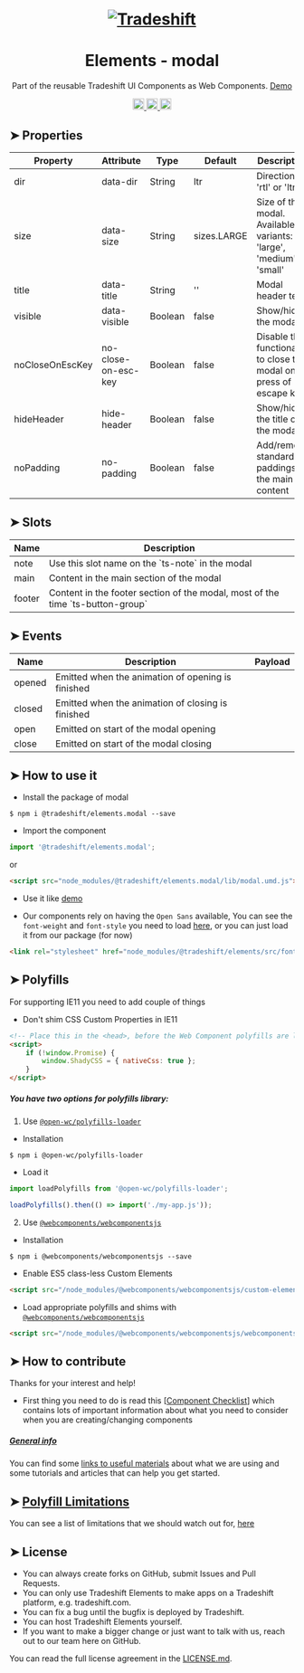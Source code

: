 <h1 align="center">
    <a href="https://tradeshift.com/">
      <img alt="Tradeshift" src="https://tradeshift.com/wp-content/themes/Tradeshift/img/brand/logo-black.png"/>
    </a>
</h1>

<h1 align="center">Elements - modal</h1>

<p align="center">
  Part of the reusable Tradeshift UI Components as Web Components.
    <a href="https://tradeshift.github.io/elements/?path=/story/ts-modal--default">
      Demo
    </a>
</p>

<p align="center">
    <a href="https://www.npmjs.com/package/@tradeshift/elements.modal">
      <img alt="NPM Version" src="https://badgen.net/npm/v/@tradeshift/elements.modal" height="20"/>
    </a>
    <a href="https://npmcharts.com/compare/@tradeshift/elements.modal?minimal=true">
		  <img alt="Downloads per month" src="https://badgen.net/npm/dm/@tradeshift/elements.modal" height="20"/>
		</a>
		<a href="https://www.npmjs.com/browse/depended/@tradeshift/elements.modal">
		  <img alt="Dependent packages" src="https://badgen.net/npm/dependents/@tradeshift/elements.modal" height="20"/>
		</a>
</p>

<style>
  table {
        width:100%;
  }
</style>

## ➤ Properties

| Property | Attribute | Type | Default | Description |
| --- | --- | --- | --- | --- |
| dir | data-dir | String | ltr | Direction 'rtl' or 'ltr' |
| size | data-size | String | sizes.LARGE | Size of the modal. Available variants: 'large', 'medium', 'small' |
| title | data-title | String | '' | Modal header text |
| visible | data-visible | Boolean | false | Show/hide the modal |
| noCloseOnEscKey | no-close-on-esc-key | Boolean | false | Disable the functionality to close the modal on press of escape key |
| hideHeader | hide-header | Boolean | false | Show/hide the title of the modal |
| noPadding | no-padding | Boolean | false | Add/remove standard paddings to the main content |

## ➤ Slots

| Name   | Description                                                                      |
| ------ | -------------------------------------------------------------------------------- |
| note   | Use this slot name on the \`ts-note\` in the modal                               |
| main   | Content in the main section of the modal                                         |
| footer | Content in the footer section of the modal, most of the time \`ts-button-group\` |

## ➤ Events

| Name   | Description                                       | Payload |
| ------ | ------------------------------------------------- | ------- |
| opened | Emitted when the animation of opening is finished |         |
| closed | Emitted when the animation of closing is finished |         |
| open   | Emitted on start of the modal opening             |         |
| close  | Emitted on start of the modal closing             |         |

## ➤ How to use it

- Install the package of modal

```shell
$ npm i @tradeshift/elements.modal --save
```

- Import the component

```js
import '@tradeshift/elements.modal';
```

or

```html
<script src="node_modules/@tradeshift/elements.modal/lib/modal.umd.js"></script>
```

- Use it like [demo]("https://tradeshift.github.io/elements/?path=/story/ts-modal--default")

- Our components rely on having the `Open Sans` available, You can see the `font-weight` and `font-style` you need to load [here](https://github.com/Tradeshift/elements/blob/master/packages/core/src/fonts.css), or you can just load it from our package (for now)

```html
<link rel="stylesheet" href="node_modules/@tradeshift/elements/src/fonts.css" />
```

## ➤ Polyfills

For supporting IE11 you need to add couple of things

- Don't shim CSS Custom Properties in IE11

```html
<!-- Place this in the <head>, before the Web Component polyfills are loaded -->
<script>
	if (!window.Promise) {
		window.ShadyCSS = { nativeCss: true };
	}
</script>
```

##### You have two options for polyfills library:

1. Use [`@open-wc/polyfills-loader`](https://github.com/open-wc/open-wc/tree/master/packages/polyfills-loader)

- Installation

```shell
$ npm i @open-wc/polyfills-loader
```

- Load it

```js
import loadPolyfills from '@open-wc/polyfills-loader';

loadPolyfills().then(() => import('./my-app.js'));
```

2. Use [`@webcomponents/webcomponentsjs`](https://github.com/webcomponents/polyfills/tree/master/packages/webcomponentsjs)

- Installation

```hell
$ npm i @webcomponents/webcomponentsjs --save
```

- Enable ES5 class-less Custom Elements

```html
<script src="/node_modules/@webcomponents/webcomponentsjs/custom-elements-es5-adapter.js"></script>
```

- Load appropriate polyfills and shims with [`@webcomponents/webcomponentsjs`](https://github.com/webcomponents/webcomponentsjs)

```html
<script src="/node_modules/@webcomponents/webcomponentsjs/webcomponents-loader.js" defer></script>
```

## ➤ How to contribute

Thanks for your interest and help!

- First thing you need to do is read this [[Component Checklist](https://github.com/Tradeshift/elements/wiki/Component-checklist)] which contains lots of important information about what you need to consider when you are creating/changing components

##### [General info](https://github.com/Tradeshift/elements/wiki/Useful-materials-starter)

You can find some [links to useful materials](https://github.com/Tradeshift/elements/wiki/Useful-materials-starter) about what we are using and some tutorials and articles that can help you get started.

## ➤ [Polyfill Limitations](https://github.com/Tradeshift/elements/wiki/Polyfill-Limitations)

You can see a list of limitations that we should watch out for, [here](https://github.com/Tradeshift/elements/wiki/Polyfill-Limitations)

## ➤ License

- You can always create forks on GitHub, submit Issues and Pull Requests.
- You can only use Tradeshift Elements to make apps on a Tradeshift platform, e.g. tradeshift.com.
- You can fix a bug until the bugfix is deployed by Tradeshift.
- You can host Tradeshift Elements yourself.
- If you want to make a bigger change or just want to talk with us, reach out to our team here on GitHub.

You can read the full license agreement in the [LICENSE.md](https://github.com/Tradeshift/elements/blob/master/LICENSE.md).
